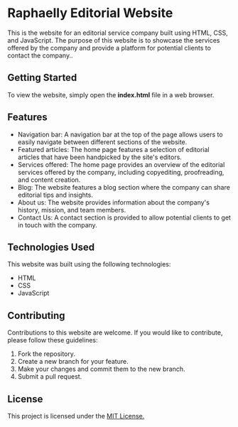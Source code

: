 <h1>Raphaelly Editorial Website</h1>
<p>This is the website for an editorial service company built using HTML, CSS, and JavaScript. The purpose of this website is to showcase the services offered by the company and provide a platform for potential clients to contact the company..</p>

<h2>Getting Started</h2>
To view the website, simply open the <b>index.html</b> file in a web browser.

<h2>Features</h2>
<ul>
<li>Navigation bar: A navigation bar at the top of the page allows users to easily navigate between different sections of the website.
  </li>
<li>Featured articles: The home page features a selection of editorial articles that have been handpicked by the site's editors.
  </li>
<li>Services offered: The home page provides an overview of the editorial services offered by the company, including copyediting, proofreading, and content creation.
  </li>
<li>Blog: The website features a blog section where the company can share editorial tips and insights.</li>
<li>About us: The website provides information about the company's history, mission, and team members.
  </li>
<li>Contact Us: A contact section is provided to allow potential clients to get in touch with the company.</li>
</ul>
<h2>Technologies Used</h2>
<p>This website was built using the following technologies:</p>
<ul>
<li>HTML</li>
<li>CSS</li>
<li>JavaScript</li>
</ul>
<h2>Contributing</h2>
<p>Contributions to this website are welcome. If you would like to contribute, please follow these guidelines:</p>
<ol type = '1'>
<li>Fork the repository.</li>
<li>Create a new branch for your feature.</li>
<li>Make your changes and commit them to the new branch.</li>
<li>Submit a pull request.</li>
</ol>
<h2>License</h2>
  This project is licensed under the <a href="https://opensource.org/license/mit/">MIT License.</a>
